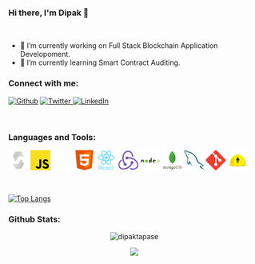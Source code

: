 ### Hi there, I'm Dipak 👋

<br />

- 🔭 I’m currently working on Full Stack Blockchain Application Developoment.
- 🌱 I’m currently learning Smart Contract Auditing.

### Connect with me:

<p>
<a href="https://github.com/dipaktapase" target="_blank"><img alt="Github" src="https://img.shields.io/badge/GitHub-%2312100E.svg?&style=for-the-badge&logo=Github&logoColor=white" /></a>  <a href="https://twitter.com/dipaktapase_eth" target="_blank"><img alt="Twitter" src="https://img.shields.io/badge/twitter-%231DA1F2.svg?&style=for-the-badge&logo=twitter&logoColor=white" />  <a href="https://www.linkedin.com/in/dipak-tapase" target="_blank"><img alt="LinkedIn" src="https://img.shields.io/badge/linkedin-%230077B5.svg?&style=for-the-badge&logo=linkedin&logoColor=white" /> </a>

</p>
  
<br />
  
### Languages and Tools:

<!-- [![My Skills](https://skillicons.dev/icons?i=solidity,js,react,redux,html,css,mongodb,mysql,nodejs)]() -->
<p  >
  <img src="https://raw.githubusercontent.com/dipaktapase/dipaktapase/c015ba51eda259830ea4ae5c93db21041becd76a/logo/solidity.svg" alt="solidity" width="40" height="40" />
  <img src="https://raw.githubusercontent.com/dipaktapase/dipaktapase/c015ba51eda259830ea4ae5c93db21041becd76a/logo/javascript.svg" alt="javascript" width="40" height="40"/>
  <img src="https://raw.githubusercontent.com/dipaktapase/dipaktapase/c015ba51eda259830ea4ae5c93db21041becd76a/logo/etherjs.svg" alt="etherjs" width="40" height="40"/>
  <img src="https://raw.githubusercontent.com/dipaktapase/dipaktapase/c015ba51eda259830ea4ae5c93db21041becd76a/logo/html.svg" alt="html" width="40" height="40"/>
  <img src="https://raw.githubusercontent.com/dipaktapase/dipaktapase/c015ba51eda259830ea4ae5c93db21041becd76a/logo/reactjs.svg" alt="reactjs" width="40" height="40"/>
  <img src="https://raw.githubusercontent.com/dipaktapase/dipaktapase/c015ba51eda259830ea4ae5c93db21041becd76a/logo/redux.svg" alt="redux" width="40" height="40"/>
  <img src="https://raw.githubusercontent.com/dipaktapase/dipaktapase/c015ba51eda259830ea4ae5c93db21041becd76a/logo/nodejs.svg" alt="nodejs" width="40" height="40"/>
  <img src="https://raw.githubusercontent.com/dipaktapase/dipaktapase/c015ba51eda259830ea4ae5c93db21041becd76a/logo/mongodb.svg" alt="mongodb" width="40" height="40"/>
  <img src="https://raw.githubusercontent.com/dipaktapase/dipaktapase/c015ba51eda259830ea4ae5c93db21041becd76a/logo/mysql.svg" alt="mysql" width="40" height="40"/>
  <img src="https://raw.githubusercontent.com/dipaktapase/dipaktapase/c015ba51eda259830ea4ae5c93db21041becd76a/logo/git.svg" alt="git" width="40" height="40"/>
  <img src="https://raw.githubusercontent.com/dipaktapase/dipaktapase/c015ba51eda259830ea4ae5c93db21041becd76a/logo/hardhat.svg" alt="hardhat" width="40" height="40"/>
</p>

<br />

[![Top Langs](https://github-readme-stats.vercel.app/api/top-langs/?username=dipaktapase&layout=compact)](https://github.com/dipaktapase/github-readme-stats)

### Github Stats:

<p align="center"> <img src="https://github-readme-stats.vercel.app/api?username=dipaktapase&show_icons=true&theme=gotham" alt="dipaktapase" />

<p align="center">
  <a href="https://github.com/dipaktapase">
    <img src="https://komarev.com/ghpvc/?username=dipaktapase&color=blue&style=flat)" />
  </a>
</p>

<!-- **dipaktapase/dipaktapase** is a ✨ _special_ ✨ repository because its `README.md` (this file) appears on your GitHub profile.

Here are some ideas to get you started:

- 🔭 I’m currently working on ...
- 🌱 I’m currently learning ...
- 👯 I’m looking to collaborate on ...
- 🤔 I’m looking for help with ...
- 💬 Ask me about ...
- 📫 How to reach me: ...
- 😄 Pronouns: ...
- ⚡ Fun fact: ...
 -->
